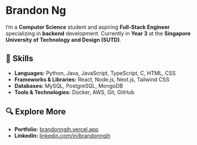 # Brandon Ng

I’m a **Computer Science** student and aspiring **Full-Stack Engineer** specializing in **backend** development. Currently in **Year 3** at the **Singapore University of Technology and Design (SUTD)**.

## 🔧 Skills

- **Languages:** Python, Java, JavaScript, TypeScript, C, HTML, CSS
- **Frameworks & Libraries:** React, Node.js, Next.js, Tailwind CSS
- **Databases:** MySQL, PostgreSQL, MongoDB
- **Tools & Technologies:** Docker, AWS, Git, GitHub

## 🔍 Explore More

- **Portfolio:** [brandonngjh.vercel.app](https://brandonngjh.vercel.app/)
- **LinkedIn:** [linkedin.com/in/brandonngjh](https://www.linkedin.com/in/brandonngjh/)
